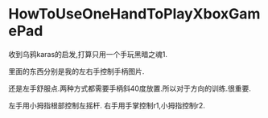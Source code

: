 # HowToUseOneHandToPlayXboxGamePad
收到乌鸦karas的启发,打算只用一个手玩黑暗之魂1.


里面的东西分别是我的左右手控制手柄图片.

还是左手舒服点.两种方式都需要手柄斜40度放置.所以对于方向的训练.很重要.

左手用小拇指根部控制左摇杆.
右手用手掌控制r1,小拇指控制r2.

